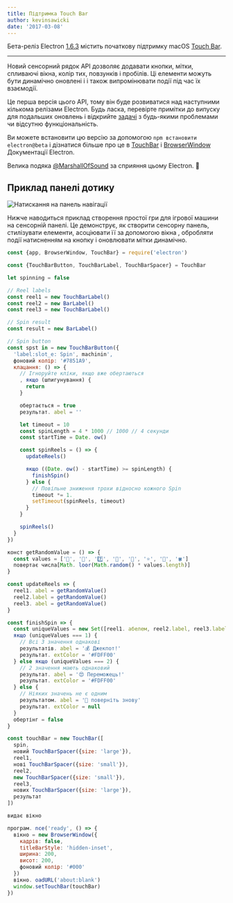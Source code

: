 ```yaml
---
title: Підтримка Touch Bar
author: kevinsawicki
date: '2017-03-08'
---
```


Бета-реліз Electron [1.6.3](https://github.com/electron/electron/releases/tag/v1.6.3) містить початкову підтримку macOS [Touch Bar](https://developer.apple.com/macos/touch-bar).

---

Новий сенсорний рядок API дозволяє додавати кнопки, мітки, спливаючі вікна, колір тих, повзунків і пробілів. Ці елементи можуть бути динамічно оновлені і і також випромінювати події під час їх взаємодії.

Це перша версія цього API, тому він буде розвиватися над наступними кількома релізами Electron. Будь ласка, перевірте примітки до випуску для подальших оновлень і відкрийте [задачі](https://github.com/electron/electron/issues) з будь-якими проблемами чи відсутню функціональність.

Ви можете встановити цю версію за допомогою `npm встановити electron@beta` і дізнатися більше про це в [TouchBar](https://github.com/electron/electron/blob/master/docs/api/touch-bar.md) і [BrowserWindow](https://github.com/electron/electron/blob/master/docs/api/browser-window.md#winsettouchbartouchbar-macos) Документації Electron.

Велика подяка [@MarshallOfSound](https://github.com/MarshallOfSound) за сприяння цьому Electron. :tada:

## Приклад панелі дотику

![Натискання на панель навігації](https://cloud.githubusercontent.com/assets/671378/23723516/5ff1774c-03fe-11e7-97b8-c693a0004dc8.gif)

Нижче наводиться приклад створення простої гри для ігрової машини на сенсорній панелі. Це демонструє, як створити сенсорну панель, стилізувати елементи, асоціювати її за допомогою вікна , обробляти події натисненням на кнопку і оновлювати мітки динамічно.

```js
const {app, BrowserWindow, TouchBar} = require('electron')

const {TouchBarButton, TouchBarLabel, TouchBarSpacer} = TouchBar

let spinning = false

// Reel labels
const reel1 = new TouchBarLabel()
const reel2 = new BarLabel()
const reel3 = new TouchBarLabel()

// Spin result
const result = new BarLabel()

// Spin button
const spst in = new TouchBarButton({
  'label:slot_e: Spin', machinin',
  фоновий колір: '#7851A9',
  клацання: () => {
    // Ігноруйте кліки, якщо вже обертаються
    , якщо (шпигунування) {
      return
    }

    обертається = true
    результат. abel = ''

    let timeout = 10
    const spinLength = 4 * 1000 // 1000 // 4 секунди
    const startTime = Date. ow()

    const spinReels = () => {
      updateReels()

      якщо ((Date. ow() - startTime) >= spinLength) {
        finishSpin()
      } else {
        // Повільне зниження трохи відносно кожного Spin
        timeout *= 1.
        setTimeout(spinReels, timeout)
      }
    }

    spinReels()
  }
})

конст getRandomValue = () => {
  const values = ['🍒', '💎', '7️⃣', '🍊', '🔔', '⭐', '🍇', '🍀']
  повертає числа[Math. loor(Math.random() * values.length)]
}

const updateReels => {
  reel1. abel = getRandomValue()
  reel2.label = getRandomValue()
  reel3. abel = getRandomValue()
}

const finishSpin => {
  const uniqueValues = new Set([reel1. абелем, reel2.label, reel3.label]). змініть
  якщо (uniqueValues === 1) {
    // Всі 3 значення однакові
    результатів. abel = '💰 Джекпот!'
    результат. extColor = '#FDFF00'
  } else якщо (uniqueValues === 2) {
    // 2 значення мають однаковий
    результат. abel = '😍 Переможець!'
    результат. extColor = '#FDFF00'
  } else {
    // Ніяких значень не є одним
    результатом. abel = '🙁 поверніть знову'
    результат. extColor = null
  }
  обертінг = false
}

const touchBar = new TouchBar([
  spin,
  новий TouchBarSpacer({size: 'large'}),
  reel1,
  нові TouchBarSpacer({size: 'small'}),
  reel2,
  new TouchBarSpacer({size: 'small'}),
  reel3,
  нових TouchBarSpacer({size: 'large'}),
  результат
])

видає вікно

програм. nce('ready', () => {
  вікно = new BrowserWindow({
    кадрів: false,
    titleBarStyle: 'hidden-inset',
    ширина: 200,
    висот: 200,
    фоновий колір: '#000'
  })
  вікно. oadURL('about:blank')
  window.setTouchBar(touchBar)
})
```

